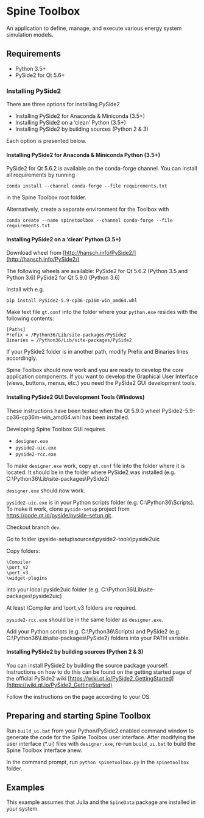 # Spine Toolbox

An application to define, manage, and execute various energy system
simulation models.

## Requirements

- Python 3.5+
- PySide2 for Qt 5.6+

### Installing PySide2

There are three options for installing PySide2

- Installing PySide2 for Anaconda & Miniconda (3.5+)
- Installing PySide2 on a ‘clean’ Python (3.5+)
- Installing PySide2 by building sources (Python 2 & 3)

Each option is presented below.

#### Installing PySide2 for Anaconda & Miniconda Python (3.5+)

PySide2 for Qt 5.6.2 is available on the conda-forge channel. You can install all requirements by running

    conda install --channel conda-forge --file requirements.txt

in the Spine Toolbox root folder.

Alternatively, create a separate environment for the Toolbox with

	conda create --name spinetoolbox --channel conda-forge --file requirements.txt

#### Installing PySide2 on a ‘clean’ Python (3.5+)

Download wheel from [http://hansch.info/PySide2/](http://hansch.info/PySide2/)

The following wheels are available:
PySide2 for Qt 5.6.2 (Python 3.5 and Python 3.6)
PySide2 for Qt 5.9.0 (Python 3.6)

Install with e.g.

    pip install PySide2-5.9-cp36-cp36m-win_amd64.whl

Make text file `qt.conf` into the folder where your `python.exe`
resides with the following contents:

    [Paths]
    Prefix = /Python36/Lib/site-packages/PySide2
    Binaries = /Python36/Lib/site-packages/PySide2

If your PySide2 folder is in another path, modify Prefix and Binaries
lines accordingly.

Spine Toolbox should now work and you are ready to develop the core
application components. If you want to develop the Graphical User
Interface (views, buttons, menus, etc.) you need the PySide2 GUI
development tools.

#### Installing PySide2 GUI Development Tools (Windows)

These instructions have been tested when the Qt 5.9.0 wheel
PySide2-5.9-cp36-cp36m-win_amd64.whl has been installed.

Developing Spine Toolbox GUI requires

- `designer.exe`
- `pyside2-uic.exe`
- `pyside2-rcc.exe`

To make `designer.exe` work, copy `qt.conf` file into the folder where
it is located. It should be in the folder where PySide2 was installed
(e.g. C:\Python36\Lib\site-packages\PySide2)

`designer.exe` should now work.

`pyside2-uic.exe` is in your Python scripts folder
(e.g. C:\Python36\Scripts). To make it work, clone `pyside-setup`
project from https://code.qt.io/pyside/pyside-setup.git.

Checkout branch `dev`.

Go to folder \pyside-setup\sources\pyside2-tools\pyside2uic

Copy folders:

    \Compiler
    \port_v2
    \port_v3
    \widget-plugins

into your local pyside2uic folder
(e.g. C:\Python36\Lib\site-packages\pyside2uic)

At least \Compiler and \port_v3 folders are required.

`pyside2-rcc.exe` should be in the same folder as `designer.exe`.

Add your Python scripts (e.g. C:\Python36\Scripts) and PySide2
(e.g. C:\Python36\Lib\site-packages\PySide2) folders into your PATH
variable.

#### Installing PySide2 by building sources (Python 2 & 3)

You can install PySide2 by building the source package yourself. Instructions
on how to do this can be found on the getting started page of the official
PySide2 wiki
[https://wiki.qt.io/PySide2_GettingStarted](https://wiki.qt.io/PySide2_GettingStarted)

Follow the instructions on the page according to your OS.

## Preparing and starting Spine Toolbox

Run `build_ui.bat` from your Python/PySide2 enabled command window to generate
the code for the Spine Toolbox user interface.
After modifying the user interface (*.ui) files with `designer.exe`, re-run
`build_ui.bat` to build the Spine Toolbox interface anew.

In the command prompt, run `python spinetoolbox.py` in the `spinetoolbox` folder.

## Examples

This example assumes that Julia and the `SpineData` package are installed in your system.
